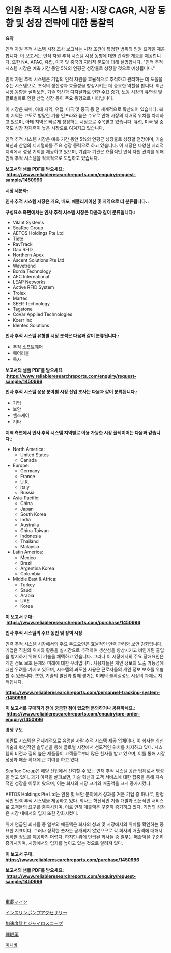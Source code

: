 <p><h1>인원 추적 시스템 시장: 시장 CAGR, 시장 동향 및 성장 전략에 대한 통찰력</h1></p><p><strong>요약</strong></p>
<p><p>인적 자원 추적 시스템 시장 조사 보고서는 시장 조건에 특정한 범위의 임원 요약을 제공합니다. 이 보고서는 인적 자원 추적 시스템 시장 동향에 대한 간략한 개요를 제공합니다. 또한 NA, APAC, 유럽, 미국 및 중국의 지리적 분포에 대해 설명합니다. "인적 추적 시스템 시장은 예측 기간 동안 5%의 연평균 성장률로 성장할 것으로 예상됩니다."</p><p>인적 자원 추적 시스템은 기업의 인적 자원을 효율적으로 추적하고 관리하는 데 도움을 주는 시스템으로, 조직의 생산성과 효율성을 향상시키는 데 중요한 역할을 합니다. 최근 시장 동향을 살펴보면, 기술 혁신과 디지털화로 인한 수요 증가, 노동 시장의 유연성 및 글로벌화로 인한 산업 성장 등이 주요 동향으로 나타납니다.</p><p>이 시장은 북미, 아태 지역, 유럽, 미국 및 중국 등 전 세계적으로 확산되어 있습니다. 북미 지역은 고도로 발달한 기술 인프라와 높은 수요로 인해 시장의 지배적 위치를 차지하고 있으며, 아태 지역은 빠르게 성장하는 시장으로 주목받고 있습니다. 유럽, 미국 및 중국도 성장 잠재력이 높은 시장으로 여겨지고 있습니다.</p><p>인적 추적 시스템 시장은 예측 기간 동안 5%의 연평균 성장률로 성장할 전망이며, 기술 혁신과 산업의 디지털화를 주요 성장 동력으로 하고 있습니다. 이 시장은 다양한 지리적 지역에서 성장 기회를 제공하고 있으며, 기업과 기관은 효율적인 인적 자원 관리를 위해 인적 추적 시스템을 적극적으로 도입하고 있습니다.</p></p>
<p><strong>보고서의 샘플 PDF를 받으세요: &nbsp;<a href="https://www.reliableresearchreports.com/enquiry/request-sample/1450996">https://www.reliableresearchreports.com/enquiry/request-sample/1450996</a></strong></p>
<p><strong>시장 세분화:</strong></p>
<p><strong> 인사 추적 시스템 시장은 개요, 배포, 애플리케이션 및 지역으로 더 분류됩니다. :</strong></p>
<p><strong>구성요소 측면에서는 인사 추적 시스템 시장은 다음과 같이 분류됩니다.:</strong></p>
<p><ul><li>Vilant Systems</li><li>SeaRoc Group</li><li>AETOS Holdings Pte Ltd</li><li>Tieto</li><li>RavTrack</li><li>Gao RFID</li><li>Northern Apex</li><li>Ascent Solutions Pte Ltd</li><li>Wavetrend</li><li>Borda Technology</li><li>AFC International</li><li>LEAP Networks</li><li>Active RFID System</li><li>Trolex</li><li>Martec</li><li>SEER Technology</li><li>Tagstone</li><li>CoVar Applied Technologies</li><li>Koerr Inc</li><li>Identec Solutions</li></ul></p>
<p><strong> 인사 추적 시스템 유형별 시장 분석은 다음과 같이 분류됩니다.:</strong></p>
<p><ul><li>추적 소프트웨어</li><li>웨어러블</li><li>독자</li></ul></p>
<p><strong>보고서의 샘플 PDF를 받으세요 :<a href="https://www.reliableresearchreports.com/enquiry/request-sample/1450996">https://www.reliableresearchreports.com/enquiry/request-sample/1450996</a></strong></p>
<p><strong> 인사 추적 시스템 응용 분야별 시장 산업 조사는 다음과 같이 분류됩니다.:</strong></p>
<p><ul><li>기업</li><li>보안</li><li>헬스케어</li><li>기타</li></ul></p>
<p><strong>지역 측면에서 인사 추적 시스템 지역별로 이용 가능한 시장 플레이어는 다음과 같습니다.:</strong></p>
<p><ul>
    <li>
        North America:
        <ul>
            <li>United States</li>
            <li>Canada</li>
        </ul>
    </li>
    <li>
        Europe:
        <ul>
            <li>Germany</li>
            <li>France</li>
            <li>U.K.</li>
            <li>Italy</li>
            <li>Russia</li>
        </ul>
    </li>
    <li>
        Asia-Pacific:
        <ul>
            <li>China</li>
            <li>Japan</li>
            <li>South Korea</li>
            <li>India</li>
            <li>Australia</li>
            <li>China Taiwan</li>
            <li>Indonesia</li>
            <li>Thailand</li>
            <li>Malaysia</li>
        </ul>
    </li>
    <li>
        Latin America:
        <ul>
            <li>Mexico</li>
            <li>Brazil</li>
            <li>Argentina Korea</li>
            <li>Colombia</li>
        </ul>
    </li>
    <li>
        Middle East & Africa:
        <ul>
            <li>Turkey</li>
            <li>Saudi</li>
            <li>Arabia</li>
            <li>UAE</li>
            <li>Korea</li>
        </ul>
    </li>
    </ul></p>
<p><strong>이 보고서 구매: &nbsp;<a href="https://www.reliableresearchreports.com/purchase/1450996">https://www.reliableresearchreports.com/purchase/1450996</a></strong></p>
<p><strong>인사 추적 시스템의 주요 동인 및 장벽 시장</strong></p>
<p><p>인력 추적 시스템 시장에서의 주요 주도요인은 효율적인 인력 관리와 보안 강화입니다. 기업은 직원의 위치와 활동을 실시간으로 추적하여 생산성을 향상시키고 비인가된 출입을 방지하기 위해 이 기술을 채택하고 있습니다. 그러나 이 시장에서의 주요 장애요인은 개인 정보 보호 문제와 미래에 대한 우려입니다. 사용자들은 개인 정보의 노출 가능성에 대한 우려를 가지고 있으며, 시스템의 과도한 사용은 근로자들의 개인 정보 보호를 위협할 수 있습니다. 또한, 기술의 발전과 함께 생기는 미래의 불확실성도 시장의 과제로 지적됩니다.</p></p>
<p><strong><a href="https://www.reliableresearchreports.com/personnel-tracking-system-r1450996">https://www.reliableresearchreports.com/personnel-tracking-system-r1450996</a></strong></p>
<p><strong>이 보고서를 구매하기 전에 궁금한 점이 있으면 문의하거나 공유하세요.: &nbsp;<a href="https://www.reliableresearchreports.com/enquiry/pre-order-enquiry/1450996">https://www.reliableresearchreports.com/enquiry/pre-order-enquiry/1450996</a></strong></p>
<p><strong>경쟁 구도</strong></p>
<p><p>비란트 시스템은 전세계적으로 유명한 사람 추적 시스템 제공 업체이다. 이 회사는 최신 기술과 혁신적인 솔루션을 통해 글로벌 시장에서 선도적인 위치를 차지하고 있다. 시스템의 비전과 질의 높은 제품들이 고객들로부터 많은 찬사를 받고 있으며, 이를 통해 시장 성장과 매출 확대에 큰 기여를 하고 있다. </p><p>SeaRoc Group은 해양 산업에서 신뢰할 수 있는 인재 추적 시스템 공급 업체로서 명성을 얻고 있다. 과거 이력을 살펴보면, 기술 혁신과 고객 서비스에 대한 집중을 통해 지속적인 성장을 이루어 왔으며, 이는 회사의 시장 크기와 매출액을 크게 증가시켰다.</p><p>AETOS Holdings Pte Ltd는 안전 및 보안 분야에서 성과를 거둔 기업 중 하나로, 안정적인 인력 추적 시스템을 제공하고 있다. 회사는 혁신적인 기술 개발과 전문적인 서비스로 고객들의 요구를 충족시키며, 이로 인해 매출액은 꾸준히 증가하고 있다. 기업의 성장은 시장 내에서의 입지 또한 강화시켰다.</p><p>위에 언급된 회사들 중 일부의 매출액은 회사의 성과 및 시장에서의 위치를 확인하는 중요한 지표이다. 그러나 정확한 숫자는 공개되지 않았으므로 각 회사의 매출액에 대해서 정확한 정보를 제공하기 어렵다. 하지만 위에 언급된 회사들 중 일부는 매출액을 꾸준히 증가시키며, 시장에서의 입지를 높이고 있는 것으로 알려져 있다.</p></p>
<p><strong>이 보고서 구매: &nbsp; <a href="https://www.reliableresearchreports.com/purchase/1450996">https://www.reliableresearchreports.com/purchase/1450996</a></strong></p>
<p><strong>보고서의 샘플 PDF를 받으세요: &nbsp;<a href="https://www.reliableresearchreports.com/enquiry/request-sample/1450996">https://www.reliableresearchreports.com/enquiry/request-sample/1450996</a></strong><strong></strong></p>
<p>&nbsp;</p>
<p><p><a href="https://medium.com/@teridactyl90/%E8%87%AA%E5%8B%95%E8%BB%8A%E3%83%9E%E3%82%A4%E3%82%AF%E5%B8%82%E5%A0%B4-%E5%B8%82%E5%A0%B4cagr-%E5%B8%82%E5%A0%B4%E3%83%88%E3%83%AC%E3%83%B3%E3%83%89-%E3%81%8A%E3%82%88%E3%81%B3%E6%88%90%E9%95%B7%E6%88%A6%E7%95%A5%E3%81%AB%E9%96%A2%E3%81%99%E3%82%8B%E6%83%85%E5%A0%B1-ff8e67e290b5">車載マイク</a></p><p><a href="https://github.com/MosesSpinka1914/Market-Research-Report-List-1/blob/main/574903222552.md">インスリンポンプアクセサリー</a></p><p><a href="https://github.com/bevdtkn4419963/Market-Research-Report-List-1/blob/main/496435222551.md">加速度計とジャイロスコープ</a></p><p><a href="https://medium.com/@addyserr7687/%E7%9D%A1%E7%9C%A0%E8%96%AC%E5%B8%82%E5%A0%B4%E5%B1%95%E6%9C%9B-%E6%A5%AD%E7%95%8C%E6%A6%82%E8%A6%81%E3%81%A8%E4%BA%88%E6%B8%AC-2024%E5%B9%B4%E3%81%8B%E3%82%892031%E5%B9%B4%E3%81%BE%E3%81%A7-794d2db85cbc">睡眠薬</a></p><p><a href="https://medium.com/@jerrodhilll68/%EB%AF%B8%EB%8B%88%EB%B0%94-%EC%8B%9C%EC%9E%A5-%EB%8F%99%ED%96%A5-%EB%B0%8F-%EC%8B%9C%EC%9E%A5-%EB%B6%84%EC%84%9D%EC%9D%80-2024-2031%EB%85%84%EA%B9%8C%EC%A7%80-%EC%98%88%EC%B8%A1%EB%90%A9%EB%8B%88%EB%8B%A4-f5332ab9166f">미니바</a></p></p>